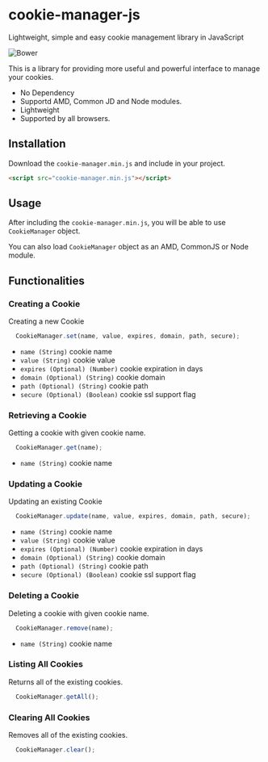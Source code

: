 # cookie-manager-js
Lightweight, simple and easy cookie management library in JavaScript

![Bower](https://img.shields.io/bower/l/MI)  

This is a library for providing more useful and powerful interface to manage your cookies.
- No Dependency
- Supportd AMD, Common JD and Node modules.
- Lightweight
- Supported by all browsers.


## Installation
Download the `cookie-manager.min.js` and include in your project.

```html
<script src="cookie-manager.min.js"></script>
```


## Usage
After including the `cookie-manager.min.js`, you will be able to use `CookieManager` object.

You can also load `CookieManager` object as an AMD, CommonJS or Node module.


## Functionalities

### Creating a Cookie
Creating a new Cookie

```js
  CookieManager.set(name, value, expires, domain, path, secure);
```
- `name (String)` cookie name
- `value (String)` cookie value
- `expires (Optional) (Number)` cookie expiration in days
- `domain (Optional) (String)` cookie domain
- `path (Optional) (String)` cookie path
- `secure (Optional) (Boolean)` cookie ssl support flag
### Retrieving a Cookie
Getting a cookie with given cookie name.

```js
  CookieManager.get(name);
```
- `name (String)` cookie name

### Updating a Cookie

Updating an existing Cookie

```js
  CookieManager.update(name, value, expires, domain, path, secure);
```
- `name (String)` cookie name
- `value (String)` cookie value
- `expires (Optional) (Number)` cookie expiration in days
- `domain (Optional) (String)` cookie domain
- `path (Optional) (String)` cookie path
- `secure (Optional) (Boolean)` cookie ssl support flag

### Deleting a Cookie
Deleting a cookie with given cookie name.

```js
  CookieManager.remove(name);
```
- `name (String)` cookie name


### Listing All Cookies
Returns all of the existing cookies.

```js
  CookieManager.getAll();
```

### Clearing All Cookies
Removes all of the existing cookies.

```js
  CookieManager.clear();
```
